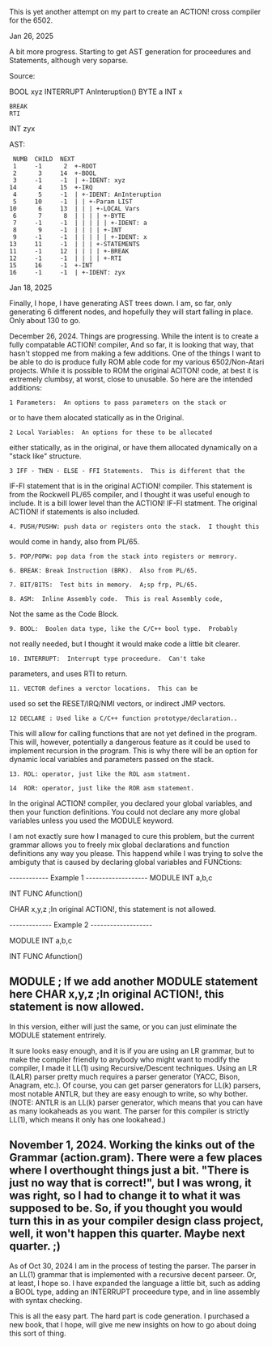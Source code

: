 This is yet another attempt on my part to create an ACTION! cross compiler 
for the 6502.

Jan 26, 2025

A bit more progress.  Starting to get AST generation for proceedures
and Statements, although very soparse.

Source:

BOOL xyz
INTERRUPT AnInteruption()
	BYTE a
	INT x

	BREAK
	RTI
INT zyx

AST:

	 NUMB  CHILD  NEXT
     1     -1      2  +-ROOT
     2      3     14  +-BOOL
     3     -1     -1  | +-IDENT: xyz
    14      4     15  +-IRQ
     4      5     -1  | +-IDENT: AnInteruption
     5     10     -1  | | +-Param LIST
    10      6     13  | | | +-LOCAL Vars
     6      7      8  | | | | +-BYTE
     7     -1     -1  | | | | | +-IDENT: a
     8      9     -1  | | | | +-INT
     9     -1     -1  | | | | | +-IDENT: x
    13     11     -1  | | | +-STATEMENTS
    11     -1     12  | | | | +-BREAK
    12     -1     -1  | | | | +-RTI
    15     16     -1  +-INT
    16     -1     -1  | +-IDENT: zyx

Jan 18, 2025

Finally, I hope, I have generating AST trees down.  I am,
so far, only generating 6 different nodes, and hopefully
they will start falling in place.  Only about 130 to go.


December 26, 2024.
Things are progressing.  While the intent is to create a
fully compatable ACTION! compiler, And so far, it is looking that
way, that hasn't stopped me from making a few additions.  One
of the things I want to be able to do is produce fully ROM able 
code for my various 6502/Non-Atari projects.  While it is
possible to ROM the original ACITON! code, at best it is
extremely clumbsy, at worst, close to unusable.  So here are the
intended additions:

	1 Parameters:  An options to pass parameters on the stack or
or to have them alocated statically as in the Original.

	2 Local Variables:  An options for these to be allocated
either statically, as in the original, or have them allocated dynamically
on a "stack like" structure.

	3 IFF - THEN - ELSE - FFI Statements.  This is different that the 
IF-FI statement that is in the original ACTION! compiler.  This statement
is from the Rockwell PL/65 compiler, and I thought it was 
useful enough to include.  It is a bill lower level than the 
ACTION! IF-FI statment.  The original ACTION! if statements
is also included.

	4. PUSH/PUSHW: push data or registers onto the stack.  I thought this
would come in handy, also from PL/65.

	5. POP/POPW: pop data from the stack into registers or memrory.

	6. BREAK: Break Instruction (BRK).  Also from PL/65.

	7. BIT/BITS:  Test bits in memory.  A;sp frp, PL/65.

	8. ASM:  Inline Assembly code.  This is real Assembly code,
Not the same as the Code Block.

	9. BOOL:  Boolen data type, like the C/C++ bool type.  Probably
not really needed, but I thought it would make code a
little bit clearer.

	10. INTERRUPT:  Interrupt type proceedure.  Can't take
parameters, and uses RTI to return.

	11. VECTOR defines a verctor locations.  This can be
used so set the RESET/IRQ/NMI vectors, or indirect JMP
vectors.

	12 DECLARE : Used like a C/C++ function prototype/declaration..
This will allow for calling functions that are not yet 
defined in the program.  This will, however, potentially
a dangerous feature as it could be used to implement
recursion in the program.  This is why there will be an
option for dynamic local variables and parameters passed
on the stack.

	13. ROL: operator, just like the ROL asm statment.

	14  ROR: operator, just like the ROR asm statement.

In the original ACTION! compiler, you declared your global
variables, and then your function definitions.  You could not declare any
more global variables unless you used the MODULE keyword.

I am not exactly sure how I managed to cure this problem,
but the current grammar allows you to freely mix global
declarations and function definitions any way you please.
This happend while I was trying to solve the ambiguty
that is caused by declaring global variables and FUNCtions:

------------ Example 1 -------------------
MODULE
INT a,b,c

INT FUNC Afunction()

CHAR x,y,z	;In original ACTION!, this statement is not allowed.

------------- Example 2 -------------------

MODULE
INT a,b,c

INT FUNC Afunction()

MODULE		; If we add another MODULE statement here
CHAR x,y,z	;In original ACTION!, this statement is now allowed.
-----------------------------------------------
In this version, either will just the same, or you can
just eliminate the MODULE statement entrirely.

It sure looks easy enough, and it is if you are using an
LR grammar, but to make the compiler friendly to anybody
who might want to modify the compiler, I made it LL(1) using
Recursive/Descent techniques.  Using an LR (LALR) parser
pretty much requires a parser generator (YACC, Bison, Anagram, etc.).
Of course, you can get parser generators for LL(k) parsers,
most notable ANTLR, but they are easy enough to write, so why
bother. (NOTE:  ANTLR is an LL(k) parser generator, which means
that you can have as many lookaheads as you want.  The parser
for this compiler is strictly LL(1), which means it only has
one lookahead.)


November 1, 2024.
Working the kinks out of the Grammar (action.gram).  There were a few
places where I overthought things just a bit.  "There is just no way
that is correct!", but I was wrong, it was right, so I had to change it to what 
it was supposed to be.
So, if you thought you would turn this in as your compiler design class
project, well, it won't happen this quarter.  Maybe next quarter. ;)
-------
As of Oct 30, 2024 I am in the process of testing the parser.
The parser in an LL(1) grammar that is implemented with a recursive
decent parseer.  Or, at least, I hope so.  I have expanded the language a little
bit, such as adding a BOOL type, adding an INTERRUPT proceedure type,
and in line assembly with syntax checking.

This is all the easy part.  The hard part is code generation.  I purchased
a new book, that I hope, will give me new insights on how to go about
doing this sort of thing.
